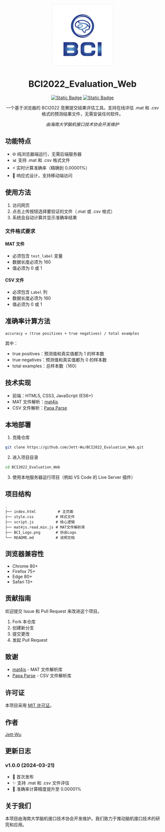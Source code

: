<div align="center">
  <img src="./BCI_Logo.png" alt="BCI Logo" width="200"/>

  # BCI2022_Evaluation_Web

  [![Static Badge](https://img.shields.io/badge/JavaScript-ES6-yellow)](https://www.javascript.com/)
  [![Static Badge](https://img.shields.io/badge/license-MIT-green)](https://opensource.org/licenses/MIT)

  一个基于浏览器的 BCI2022 竞赛提交结果评估工具。支持在线评估 .mat 和 .csv 格式的预测结果文件，无需安装任何软件。

  _由海南大学脑机接口技术协会开发维护_
</div>

## 功能特点

- 🌐 纯浏览器端运行，无需后端服务器
- 📊 支持 .mat 和 .csv 格式文件
- ⚡ 实时计算准确率（精确到 0.00001%）
- 📱 响应式设计，支持移动端访问

## 使用方法

1. 访问网页
2. 点击上传按钮选择要验证的文件（.mat 或 .csv 格式）
3. 系统会自动计算并显示准确率结果

### 文件格式要求

#### MAT 文件
- 必须包含 `test_label` 变量
- 数据长度必须为 160
- 值必须为 0 或 1

#### CSV 文件
- 必须包含 `Label` 列
- 数据长度必须为 160
- 值必须为 0 或 1

## 准确率计算方法

```
accuracy = (true positives + true negatives) / total examples
```

其中：
- true positives：预测值和真实值都为 1 的样本数
- true negatives：预测值和真实值都为 0 的样本数
- total examples：总样本数（160）

## 技术实现

- 前端：HTML5, CSS3, JavaScript (ES6+)
- MAT 文件解析：[mat4js](https://github.com/KovacsGG/mat4js)
- CSV 文件解析：[Papa Parse](https://www.papaparse.com/)

## 本地部署

1. 克隆仓库
```bash
git clone https://github.com/Jett-Wu/BCI2022_Evaluation_Web.git
```

2. 进入项目目录
```bash
cd BCI2022_Evaluation_Web
```

3. 使用本地服务器运行项目（例如 VS Code 的 Live Server 插件）

## 项目结构

```
.
├── index.html          # 主页面
├── style.css          # 样式文件
├── script.js          # 核心逻辑
├── mat4js.read.min.js # MAT文件解析库
├── BCI_Logo.png       # 协会Logo
└── README.md          # 说明文档
```

## 浏览器兼容性

- Chrome 80+
- Firefox 75+
- Edge 80+
- Safari 13+

## 贡献指南

欢迎提交 Issue 和 Pull Request 来改进这个项目。

1. Fork 本仓库
2. 创建新分支
3. 提交更改
4. 发起 Pull Request

## 致谢

- [mat4js](https://github.com/KovacsGG/mat4js) - MAT 文件解析库
- [Papa Parse](https://www.papaparse.com/) - CSV 文件解析库

## 许可证

本项目采用 [MIT 许可证](LICENSE)。

## 作者

[Jett-Wu](https://github.com/Jett-Wu)

## 更新日志

### v1.0.0 (2024-03-21)
- 🎉 首次发布
- ✨ 支持 .mat 和 .csv 文件评估
- 🎯 准确率计算精度提升至 0.00001%

## 关于我们

本项目由海南大学脑机接口技术协会开发维护。我们致力于推动脑机接口技术的研究和应用。
